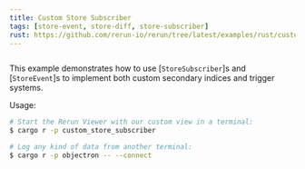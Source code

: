 ```yaml
---
title: Custom Store Subscriber
tags: [store-event, store-diff, store-subscriber]
rust: https://github.com/rerun-io/rerun/tree/latest/examples/rust/custom_store_subscriber/src/main.rs?speculative-link
---
```


<picture>
  <img src="https://static.rerun.io/custom_store_view/f7258673486f91d944180bd4a83307bce09b741e/full.png" alt="">
  <source media="(max-width: 480px)" srcset="https://static.rerun.io/custom_store_view/f7258673486f91d944180bd4a83307bce09b741e/480w.png">
  <source media="(max-width: 768px)" srcset="https://static.rerun.io/custom_store_view/f7258673486f91d944180bd4a83307bce09b741e/768w.png">
  <source media="(max-width: 1024px)" srcset="https://static.rerun.io/custom_store_view/f7258673486f91d944180bd4a83307bce09b741e/1024w.png">
  <source media="(max-width: 1200px)" srcset="https://static.rerun.io/custom_store_view/f7258673486f91d944180bd4a83307bce09b741e/1200w.png">
</picture>

This example demonstrates how to use [`StoreSubscriber`]s and [`StoreEvent`]s to implement both custom secondary indices and trigger systems.

Usage:
```sh
# Start the Rerun Viewer with our custom view in a terminal:
$ cargo r -p custom_store_subscriber

# Log any kind of data from another terminal:
$ cargo r -p objectron -- --connect
```
